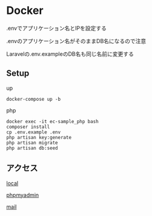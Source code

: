 # Docker
.envでアプリケーション名とIPを設定する

.envのアプリケーション名がそのままDB名になるので注意

Laravelの.env.exampleのDB名も同じ名前に変更する

## Setup

up
```
docker-compose up -b
```

php
```
docker exec -it ec-sample_php bash  
composer install
cp .env.example .env
php artisan key:generate
php artisan migrate  
php artisan db:seed  
```

## アクセス

[local](http://localhost)

[phpmyadmin](http://localhost:8001)

[mail](http://localhost:8025)